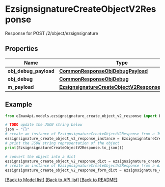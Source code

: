 # EzsignsignatureCreateObjectV2Response

Response for POST /2/object/ezsignsignature

## Properties

Name | Type | Description | Notes
------------ | ------------- | ------------- | -------------
**obj_debug_payload** | [**CommonResponseObjDebugPayload**](CommonResponseObjDebugPayload.md) |  | 
**obj_debug** | [**CommonResponseObjDebug**](CommonResponseObjDebug.md) |  | [optional] 
**m_payload** | [**EzsignsignatureCreateObjectV2ResponseMPayload**](EzsignsignatureCreateObjectV2ResponseMPayload.md) |  | 

## Example

```python
from eZmaxApi.models.ezsignsignature_create_object_v2_response import EzsignsignatureCreateObjectV2Response

# TODO update the JSON string below
json = "{}"
# create an instance of EzsignsignatureCreateObjectV2Response from a JSON string
ezsignsignature_create_object_v2_response_instance = EzsignsignatureCreateObjectV2Response.from_json(json)
# print the JSON string representation of the object
print(EzsignsignatureCreateObjectV2Response.to_json())

# convert the object into a dict
ezsignsignature_create_object_v2_response_dict = ezsignsignature_create_object_v2_response_instance.to_dict()
# create an instance of EzsignsignatureCreateObjectV2Response from a dict
ezsignsignature_create_object_v2_response_form_dict = ezsignsignature_create_object_v2_response.from_dict(ezsignsignature_create_object_v2_response_dict)
```
[[Back to Model list]](../README.md#documentation-for-models) [[Back to API list]](../README.md#documentation-for-api-endpoints) [[Back to README]](../README.md)


